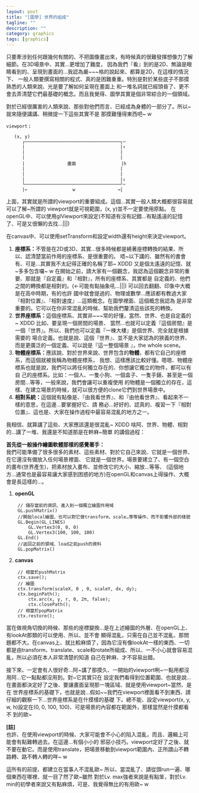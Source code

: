 ```yaml
---
layout: post
title: "[圖學] 世界的組成"
tagline: ""
description: ""
category: graphics
tags: [graphics]
---
```



只要牽涉到任何跟幾何有關的、不把圖像畫出來，有時候真的很難發揮想像力了解細節。在3D場景中、其實…更增加了難度，
因為我們『看』到的是2D、無論是眼睛看到的、呈現到畫面的…我認為嚴~~~格的說起來、都算是2D，在這樣的情況下、
一般人類要撰寫相關的程式、真的是困難重重。特別是對於某些底子不那摸熟悉的人類來說、光是要了解如何呈現在畫面上
和一堆名詞就已經頭昏了、更不會去弄清楚它們最基礎的概念。而且我覺得、圖學其實是個非常綜合的一個領域。

<!-- more -->

對於已經很厲害的人類來說、那些對他們而言、已經成為身體的一部分了。所以~就來隨便講講、稍微提一下這些其實不是
那摸難懂得東西吧~ w



    viewport；

       (x, y)
          ┌────────────────────────────────────┐─
          |                                    |↑
          |                                    |
          |                                    |
          |                畫面                 |h
          |                                    |
          |                                    |
          |                                    |↓
          └────────────────────────────────────┘─
          |←                 w                →|
		  

上面，其實就是所謂的viewport的重要組成。這個…其實一般人類大概都很容易就可以了解~所謂的
viewport就是可視範圍，(x, y)並不一定要使用原點。
在openGL中、可以使用glViewport來設定(不知道有沒有記錯…有點遙遠的記憶了、可是又很懶的去找…|||)

在canvas中、可以使用setTransform和設定width還有height來決定viewport。

<ol>
<li> <strong>座標系：</strong>不管是在2D或3D、其實…很多時候都是繞著座標轉換的結果、所以、認清楚當前作用的座標系、是很重要的。
   唔~以下講的、雖然有的書會有、可是…其實我不太記得正確的名稱了耶~ XDDD 又是個太遙遠的記憶、就~多多包含囉~ w
   在開始之前，請大家有一個觀念，我認為這個觀念非常的重要、那就是『自定義』和『相對』，所有的座標系、其實都是
   自定義的、他們之間的轉換都是相對的。(←可能有點抽象吼…|||) 可以回去翻翻、印象中大概是在高中時期，有的也許
   國中就會提過的、物理或數學…應該都有教過大家『相對位置』、『相對速度』…這類概念。在圖學裡面、這個概念我認為
   是非常重要的。它可以在你非常混亂的時候、幫助我們釐清這些該死的轉換。</li>
   
<li> <strong>世界座標系：</strong>這個座標系、其實非~~~常的好懂，當然、世界、也是自定義的~ XDDD 比如、要呈現一個房間的場景、
  當然…也就可以定義『這個房間』是一個『世界』。所以、我們也可以定義『一棟大樓』是個世界、完全就是根據需要的
  場合定義。也就是說、這個『世界』、並不是大家認為的狹義的世界、而是更廣泛的一個定義、可以說是『這一整個場景
  』，the whole scene。</li>

<li> <strong>物體座標系：</strong>應該說、對於世界來說、世界包含的<strong>物體</strong>，都有它自己的座標系，而這個就被我稱為物體座標系，
   我想、這樣應該比較好懂。嗯嗯、物體座標系也就是說，我們可以將任何獨立存在的、你想讓它獨立的物件，都可以有自
   己的座標系。比如：一個人、一隻小狗、一個盒子、一隻手錶、甚至是一個房間…等等，一般來說，我們會讓可以重複使用
   的物體是一個獨立的存在，這樣、在建立場景的時候，就可以很方便的clone它們到世界場景中。</li>

<li> <strong>相對系統：</strong>這個就有點像是、『由我看世界』、和『由他看世界』、看起來不一樣的意思，在這邊…要掌握好它、請
   務必…好好的、認真的、複習一下『相對位置』、這也是、大家在操作過程中最容易混亂的地方之一。</li>
</ol>




我相信、就算講了這些、大家應該還是很混亂~ XDDD 啥阿、世界、物體、相對的…講了一堆、我還是不知道那是在幹麻~簡單
的講個過程：

**首先從一般操作繪圖軟體那樣的感覺著手：**<br>
  我們可能準備了很多很多的素材、這些素材、對於它自己來說、它就是一個世界、在它還沒有備放入任何場景裡面、
  它就是一個世界。場景要建立了、有一個空白的畫布(世界產生)，把素材放入畫布、並修改它的大小、縮放…等等、
  (這個地方…通常也是最容易讓大家感到困惑的地方)在openGL和canvas上得操作、大概會是長這樣的…。


1. **openGL**

		// 儲存當前的資訊、進入到一個獨立繪圖作用域
		GL.pushMatrix()
		//開始local繪圖、也可以對它做transform，scale…等等操作、而不影響外部的樣貌
		GL.Begin(GL_LINES)
			GL.Vertex3(0, 0, 0)
			GL.Vertex3(100, 100, 100)
		GL.End()
		//返回之前的領域、load之前push的資料
		GL.popMatrix()

2. **canvas**

		// 相當於pushMatrix
		ctx.save();
		// 繪圖
		ctx.transform(scaleX, 0 , 0, scaleY, dx, dy);
		ctx.beginPath();
			ctx.arc(x, y, r, 0, 2π, false);
			ctx.closePath();
		// 相當於popMatrix
		ctx.restore();

	
當在做視角切換的時候、那些的座標變換…是在上述繪圖的外層、在openGL上、有lookAt那類的可以使用、所以、並不會
顯得混亂，只需在自己並不混亂、那問題都不大。在canvas上、就比較麻煩了，因為它沒有像lookAt一樣的東西、一切
都是由transform、translate、scale和rotate所組成、所以、一不小心就會容易混亂，所以必須在本人非常清楚的知道
自己在幹麻、才不容易出錯。

接下來、一定會有人很好奇…阿~講了那摸久、一開始的viewport咧~一點用都沒用阿…它一點點都沒用到。對~它其實只在
設定我們看得到位置範圍、也就是說…在畫面都決定好了之後、要讓畫面呈現那一塊區域、就是使用viewport~當然、是在
世界座標系的基礎下，也就是說…假如~~我們在viewport裡面看不到東西、請仔細的觀察一下…世界座標系是在什摸樣的基礎
下。總不能、設定viewport(x, y, w, h)設定在(0, 0, 100, 100)、可是場景的內容都在範圍外，那樣當然是什摸都看不
到的歐~


**\[註\]**<br>
也許、在使用viewport的時候、大家可能會不小心的陷入混亂，而且、邏輯上可能會有點難轉過去。在這邊…有個小小的
邪惡小技巧。viewport定好了之後、就不要在動它。而是使用translate，把場景移動到viewport範圍內、正所謂山不轉
路轉、路不轉人轉的咩~ w


這所有的前提、都建立在當事人不混亂歐~ 所以、當混亂了、請從頭run一遍、哪個東西在哪裡、就一目了然了歐~雖然
對於Lv. max強者來說是有點笨，對於Lv. min的初學者來說又有點麻煩，可是、我覺得無比的有用歐~ w 
